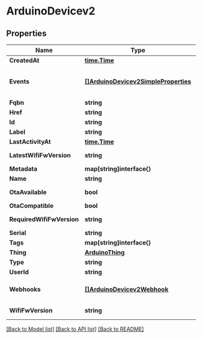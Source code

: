 # ArduinoDevicev2

## Properties

Name | Type | Description | Notes
------------ | ------------- | ------------- | -------------
**CreatedAt** | [**time.Time**](time.Time.md) | Creation date of the device | [optional] 
**Events** | [**[]ArduinoDevicev2SimpleProperties**](ArduinoDevicev2SimpleProperties.md) | ArduinoDevicev2SimplePropertiesCollection is the media type for an array of ArduinoDevicev2SimpleProperties (default view) | [optional] 
**Fqbn** | **string** | The fully qualified board name | [optional] 
**Href** | **string** | The api reference of this device | 
**Id** | **string** | The arn of the device | 
**Label** | **string** | The label of the device | 
**LastActivityAt** | [**time.Time**](time.Time.md) | Last activity date | [optional] 
**LatestWifiFwVersion** | **string** | The latest version of the NINA/WIFI101 firmware available for this device | [optional] 
**Metadata** | **map[string]interface{}** | The metadata of the device | [optional] 
**Name** | **string** | The friendly name of the device | 
**OtaAvailable** | **bool** | True if the device type is ready to receive OTA updated | [optional] 
**OtaCompatible** | **bool** | True if the device type is OTA compatible | [optional] 
**RequiredWifiFwVersion** | **string** | The required version of the NINA/WIFI101 firmware needed by IoT Cloud | [optional] 
**Serial** | **string** | The serial uuid of the device | 
**Tags** | **map[string]interface{}** | Tags belonging to the device | [optional] 
**Thing** | [**ArduinoThing**](ArduinoThing.md) |  | [optional] 
**Type** | **string** | The type of the device | 
**UserId** | **string** | The id of the user | 
**Webhooks** | [**[]ArduinoDevicev2Webhook**](ArduinoDevicev2Webhook.md) | ArduinoDevicev2WebhookCollection is the media type for an array of ArduinoDevicev2Webhook (default view) | [optional] 
**WifiFwVersion** | **string** | The version of the NINA/WIFI101 firmware running on the device | [optional] 

[[Back to Model list]](../README.md#documentation-for-models) [[Back to API list]](../README.md#documentation-for-api-endpoints) [[Back to README]](../README.md)


